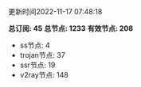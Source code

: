 更新时间2022-11-17 07:48:18

**总订阅: 45**
**总节点: 1233**
**有效节点: 208**
- ss节点: 4
- trojan节点: 37
- ssr节点: 19
- v2ray节点: 148

